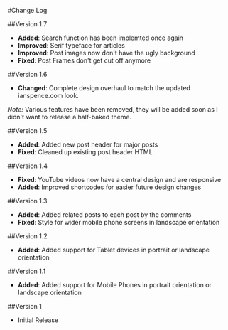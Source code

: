 #Change Log

##Version 1.7

 - **Added**: Search function has been implemted once again
 - **Improved**: Serif typeface for articles
 - **Improved**: Post images now don't have the ugly background
 - **Fixed**: Post Frames don't get cut off anymore

##Version 1.6

 - **Changed**: Complete design overhaul to match the updated ianspence.com look.

*Note:* Various features have been removed, they will be added soon as I didn't want to release a half-baked theme.

##Version 1.5

 - **Added**: Added new post header for major posts
 - **Fixed**: Cleaned up existing post header HTML

##Version 1.4

 - **Fixed**: YouTube videos now have a central design and are responsive
 - **Added**: Improved shortcodes for easier future design changes

##Version 1.3

 - **Added**: Added related posts to each post by the comments
 - **Fixed**: Style for wider mobile phone screens in landscape orientation

##Version 1.2

 - **Added**: Added support for Tablet devices in portrait or landscape orientation

##Version 1.1

 - **Added**: Added support for Mobile Phones in portrait orientation or landscape orientation

##Version 1

 - Initial Release
